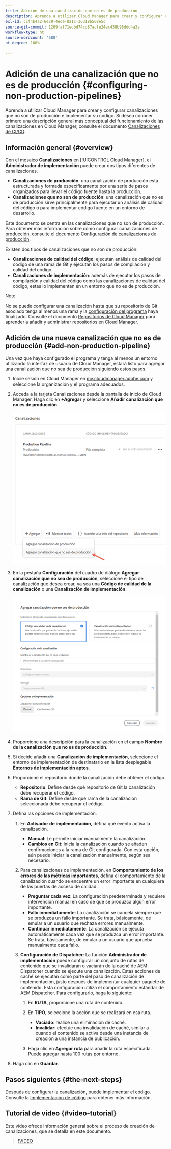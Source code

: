 ```yaml
---
title: Adición de una canalización que no es de producción
description: Aprenda a utilizar Cloud Manager para crear y configurar canalizaciones que no son de producción e implementar su código.
exl-id: ccf4b4a2-6e29-4ede-821c-36318b568e5c
source-git-commit: 1209faf71edbd74cd87acfe24ec438b98ddd4a3a
workflow-type: ht
source-wordcount: '688'
ht-degree: 100%

---
```


# Adición de una canalización que no es de producción {#configuring-non-production-pipelines}

Aprenda a utilizar Cloud Manager para crear y configurar canalizaciones que no son de producción e implementar su código. Si desea conocer primero una descripción general más conceptual del funcionamiento de las canalizaciones en Cloud Manager, consulte el documento [Canalizaciones de CI/CD](/help/overview/ci-cd-pipelines.md).

## Información general {#overview}

Con el mosaico **Canalizaciones** en [!UICONTROL Cloud Manager], el **Administrador de implementación** puede crear dos tipos diferentes de canalizaciones.

* **Canalizaciones de producción**: una canalización de producción está estructurada y formada específicamente por una serie de pasos organizados para llevar el código fuente hasta la producción.
* **Canalizaciones que no son de producción**: una canalización que no es de producción sirve principalmente para ejecutar un análisis de calidad del código o para implementar código fuente en un entorno de desarrollo.

Este documento se centra en las canalizaciones que no son de producción. Para obtener más información sobre cómo configurar canalizaciones de producción, consulte el documento [Configuración de canalizaciones de producción](/help/using/production-pipelines.md).

Existen dos tipos de canalizaciones que no son de producción:

* **Canalizaciones de calidad del código**: ejecutan análisis de calidad del código de una rama de Git y ejecutan los pasos de compilación y calidad del código.
* **Canalizaciones de implementación**: además de ejecutar los pasos de compilación y calidad del código como las canalizaciones de calidad del código, estas lo implementan en un entorno que no es de producción.

>[!NOTE]
>
>No se puede configurar una canalización hasta que su repositorio de Git asociado tenga al menos una rama y la [configuración del programa](/help/getting-started/program-setup.md) haya finalizado. Consulte el documento [Repositorios de Cloud Manager](/help/managing-code/managing-repositories.md) para aprender a añadir y administrar repositorios en Cloud Manager.

## Adición de una nueva canalización que no es de producción {#add-non-production-pipeline}

Una vez que haya configurado el programa y tenga al menos un entorno utilizando la interfaz de usuario de Cloud Manager, estará listo para agregar una canalización que no sea de producción siguiendo estos pasos.

1. Inicie sesión en Cloud Manager en [my.cloudmanager.adobe.com](https://my.cloudmanager.adobe.com) y seleccione la organización y el programa adecuados.

1. Acceda a la tarjeta Canalizaciones desde la pantalla de inicio de Cloud Manager. Haga clic en **+Agregar** y seleccione **Añadir canalización que no es de producción**.

   ![Agregar canalización que no sea de producción](/help/assets/configure-pipelines/nonprod-pipeline-add1.png)

1. En la pestaña **Configuración** del cuadro de diálogo **Agregar canalización que no sea de producción**, seleccione el tipo de canalización que desea crear, ya sea una **Código de calidad de la canalización** o una **Canalización de implementación**.

   ![Elección del tipo de canalización](/help/assets/configure-pipelines/add-non-production-pipeline.png)

1. Proporcione una descripción para la canalización en el campo **Nombre de la canalización que no es de producción**.

1. Si decide añadir una **Canalización de implementación**, seleccione el entorno de implementación de destinatario en la lista desplegable **Entornos de implementación aptos**.

1. Proporcione el repositorio donde la canalización debe obtener el código.

   * **Repositorio**: Define desde qué repositorio de Git la canalización debe recuperar el código.
   * **Rama de Git**: Define desde qué rama de la canalización seleccionada debe recuperar el código.

1. Defina las opciones de implementación.

   1. En **Activador de implementación**, defina qué evento activa la canalización.

      * **Manual**: Le permite iniciar manualmente la canalización.
      * **Cambios en Git**: Inicia la canalización cuando se añaden confirmaciones a la rama de Git configurada. Con esta opción, aún puede iniciar la canalización manualmente, según sea necesario.

   1. Para canalizaciones de implementación, en **Comportamiento de los errores de las métricas importantes**, defina el comportamiento de la canalización cuando se encuentre un error importante en cualquiera de las puertas de acceso de calidad.

      * **Preguntar cada vez**: La configuración predeterminada y requiere intervención manual en caso de que se produzca algún error importante.
      * **Fallo inmediatamente**: La canalización se cancela siempre que se produzca un fallo importante. Se trata, básicamente, de emular a un usuario que rechaza errores manualmente.
      * **Continuar inmediatamente**: La canalización se ejecuta automáticamente cada vez que se produzca un error importante. Se trata, básicamente, de emular a un usuario que aprueba manualmente cada fallo.

   1. **Configuración de Dispatcher**: La función **Administrador de implementación** puede configurar un conjunto de rutas de contenido que se invalidarán o vaciarán de la caché de AEM Dispatcher cuando se ejecute una canalización. Estas acciones de caché se ejecutan como parte del paso de canalización de implementación, justo después de implementar cualquier paquete de contenido. Esta configuración utiliza el comportamiento estándar de AEM Dispatcher. Para configurarlo, haga lo siguiente:

      1. En **RUTA**, proporcione una ruta de contenido.
      1. En **TIPO**, seleccione la acción que se realizará en esa ruta.

         * **Vaciado**: realice una eliminación de caché.
         * **Invalidar**: efectúe una invalidación de caché, similar a cuando el contenido se activa desde una instancia de creación a una instancia de publicación.

      1. Haga clic en **Agregar ruta** para añadir la ruta especificada. Puede agregar hasta 100 rutas por entorno.

1. Haga clic en **Guardar**.

## Pasos siguientes {#the-next-steps}

Después de configurar la canalización, puede implementar el código. Consulte la [Implementación de código](/help/using/code-deployment.md) para obtener más información.

## Tutorial de vídeo {#video-tutorial}

Este vídeo ofrece información general sobre el proceso de creación de canalizaciones, que se detalla en este documento.

>[!VIDEO](https://video.tv.adobe.com/v/327617?captions=spa)
